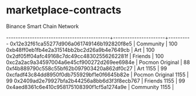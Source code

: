 # marketplace-contracts

Binance Smart Chain Network

--------------------------------------------+----------------------+----------
 0x12e32f61ca55277d906a061749146b192820f8e5 | Community            |      100
 0xb48ff0eb1fb4e2a31514bb2bc2d26a9b4e7649cb | Art                  |      100
 0x2df05ff04afc49168c7dc49cc48302556262281f | Friends              |      100
 0xc2a2ac9a34597004a6e45cf900272d269ee6984e | Pocmon Original      |       88
 0xf4b889790c558c55bf62b097903420a862df0c27 | Art 1155             |       99
 0xcfadf43c84dd8950f0db755929bf1e0f6645b82e | Pocmon Original 1155 |       99
 0x2409ad2e79927bfa2b44256a8bb6d3f3f8ecb767 | Friends 1155         |       99
 0x4aed8361c6e410c958175108390f1cf5a1274a9e | Community 1155       |       
